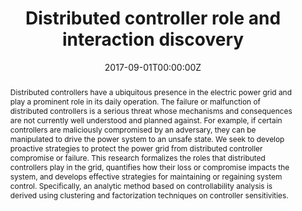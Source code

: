---
title: "Distributed controller role and interaction discovery"
authors:
- Shamina Hossain-McKenzie
- Katherine Davis
- Maryam Kazerooni
- admin
- Saman Zonouz

date: "2017-09-01T00:00:00Z"
doi: ""

# Schedule page publish date (NOT publication's date).
publishDate: "2017-09-01T00:00:00Z"

# Publication type.
# Legend: 0 = Uncategorized; 1 = Conference paper; 2 = Journal article;
# 3 = Preprint / Working Paper; 4 = Report; 5 = Book; 6 = Book section;
# 7 = Thesis; 8 = Patent
publication_types: ["1"]

# Publication name and optional abbreviated publication name.
publication: In *2017 19th International Conference on Intelligent System Application to Power Systems*
publication_short: In *ISAP*

abstract: Distributed controllers have a ubiquitous presence in the electric power grid and play a prominent role in its daily operation. The failure or malfunction of distributed controllers is a serious threat whose mechanisms and consequences are not currently well understood and planned against. For example, if certain controllers are maliciously compromised by an adversary, they can be manipulated to drive the power system to an unsafe state. We seek to develop proactive strategies to protect the power grid from distributed controller compromise or failure. This research formalizes the roles that distributed controllers play in the grid, quantifies how their loss or compromise impacts the system, and develops effective strategies for maintaining or regaining system control. Specifically, an analytic method based on controllability analysis is derived using clustering and factorization techniques on controller sensitivities.

tags: []

# Display this page in the Featured widget?
featured: false

# Custom links (uncomment lines below)
# links:
# - name: Custom Link
#   url: http://example.org

url_pdf: ''
url_code: ''
url_dataset: ''
url_poster: ''
url_project: ''
url_slides: ''
url_source: ''
url_video: ''

# Associated Projects (optional).
#   Associate this publication with one or more of your projects.
#   Simply enter your project's folder or file name without extension.
#   E.g. `internal-project` references `content/project/internal-project/index.md`.
#   Otherwise, set `projects: []`.
projects:
- Cyber-Physical Security


---